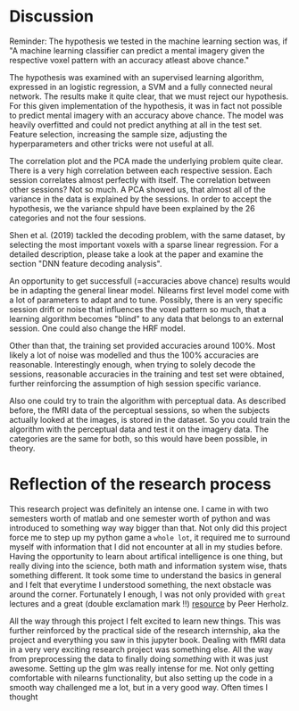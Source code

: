 # Discussion

Reminder: The hypothesis we tested in the machine learning section was, if "A machine learning classifier can predict a mental imagery given the respective voxel pattern with an accuracy atleast above chance."

The hypothesis was examined with an supervised learning algorithm, expressed in an logistic regression, a SVM and a fully connected neural network. The results make it quite clear, that we must reject our hypothesis. For this given implementation of the hypothesis, it was in fact not possible to predict mental imagery with an accuracy above chance. The model was heavily overfitted and could not predict anything at all in the test set. Feature selection, increasing the sample size, adjusting the hyperparameters and other tricks were not useful at all.

The correlation plot and the PCA made the underlying problem quite clear. There is a very high correlation between each respective session. Each session correlates almost perfectly with itself. The correlation between other sessions? Not so much. A PCA showed us, that almost all of the variance in the data is explained by the sessions. In order to accept the hypothesis, we  the variance shpuld have been explained by the 26 categories and not the four sessions.

Shen et al. (2019) tackled the decoding problem, with the same dataset, by selecting the most important voxels with a sparse linear regression. For a detailed description, please take a look at the paper and examine the section "DNN feature decoding analysis".

An opportunity to get successfull (=accuracies above chance) results would be in adapting the general linear model. Nilearns first level model come with a lot of parameters to adapt and to tune. Possibly, there is an very specific session drift or noise that influences the voxel pattern so much, that a learning algorithm becomes "blind" to any data that belongs to an external session. One could also change the HRF model. 

Other than that, the training set provided accuracies around 100%. Most likely a lot of noise was modelled and thus the 100% accuracies are reasonable.
Interestingly enough, when trying to solely decode the sessions, reasonable accuracies in the training and test set were obtained, further reinforcing the assumption of high session specific variance.

Also one could try to train the algorithm with perceptual data. As described before, the fMRI data of the perceptual sessions, so when the subjects actually looked at the images, is stored in the dataset. So you could train the algorithm with the perceptual data and test it on the imagery data. The categories are the same for both, so this would have been possible, in theory.

# Reflection of the research process

This research project was definitely an intense one. I came in with two semesters worth of matlab and one semester worth of python and was introduced to something way way bigger than that.
Not only did this project force me to step up my python game a `whole lot`, it required me to surround myself with information that I did not encounter at all in my studies before.
Having the opportunity to learn about artifical intelligence is one thing, but really diving into the science, both math and information system wise, thats something different. 
It took some time to understand the basics in general and I felt that everytime I understood something, the next obstacle was around the corner. Fortunately I enough, I was not only provided with `great` lectures and a great (double exclamation mark !!) [resource](https://peerherholz.github.io/Cog_Com_Neuro_ML_DL/) by Peer Herholz.

All the way through this project I felt excited to learn new things. This was further reinforced by the practical side of the research internship, aka the project and everything you saw in this jupyter book.
Dealing with fMRI data in a very very exciting research project was something else. All the way from preprocessing the data to finally doing *something* with it was just awesome. Setting up the glm was really intense for me. Not only getting comfortable with nilearns functionality, but also setting up the code in a smooth way challenged me a lot, but in a very good way. Often times I thought 